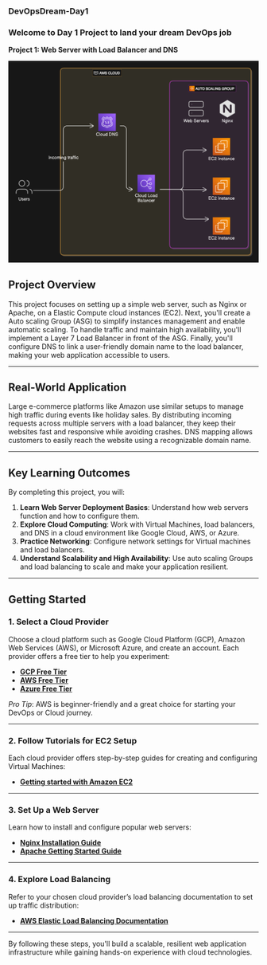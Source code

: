 ### DevOpsDream-Day1
### Welcome to Day 1 Project to land your dream DevOps job

**Project 1:  Web Server with Load Balancer and DNS**

![Day-1](asset/day-1.png)

## Project Overview  
This project focuses on setting up a simple web server, such as Nginx or Apache, on a Elastic Compute cloud instances (EC2). Next, you'll create a Auto scaling Group (ASG) to simplify instances management and enable automatic scaling. To handle traffic and maintain high availability, you'll implement a Layer 7 Load Balancer in front of the ASG. Finally, you'll configure DNS to link a user-friendly domain name to the load balancer, making your web application accessible to users.

---

## Real-World Application  
Large e-commerce platforms like Amazon use similar setups to manage high traffic during events like holiday sales. By distributing incoming requests across multiple servers with a load balancer, they keep their websites fast and responsive while avoiding crashes. DNS mapping allows customers to easily reach the website using a recognizable domain name.

---

## Key Learning Outcomes  
By completing this project, you will:

1. **Learn Web Server Deployment Basics**: Understand how web servers function and how to configure them.  
2. **Explore Cloud Computing**: Work with Virtual Machines, load balancers, and DNS in a cloud environment like Google Cloud, AWS, or Azure.  
3. **Practice Networking**: Configure network settings for Virtual machines and load balancers.  
4. **Understand Scalability and High Availability**: Use auto scaling Groups and load balancing to scale and make your application resilient.  

---

## Getting Started  

### 1. **Select a Cloud Provider**  
Choose a cloud platform such as Google Cloud Platform (GCP), Amazon Web Services (AWS), or Microsoft Azure, and create an account. Each provider offers a free tier to help you experiment:  
- **[GCP Free Tier](https://cloud.google.com/free)**  
- **[AWS Free Tier](https://aws.amazon.com/free/)**  
- **[Azure Free Tier](https://azure.microsoft.com/en-us/free/)**  

*Pro Tip*: AWS is beginner-friendly and a great choice for starting your DevOps or Cloud journey.  

---

### 2. **Follow Tutorials for EC2 Setup**  
Each cloud provider offers step-by-step guides for creating and configuring Virtual Machines:  
- **[Getting started with Amazon EC2](https://docs.aws.amazon.com/AWSEC2/latest/UserGuide/EC2_GetStarted.html)**  

---

### 3. **Set Up a Web Server**  
Learn how to install and configure popular web servers:  
- **[Nginx Installation Guide](https://www.nginx.com/resources/wiki/start/topics/tutorials/install/)**  
- **[Apache Getting Started Guide](https://httpd.apache.org/docs/2.4/getting-started.html)**  

---

### 4. **Explore Load Balancing**  
Refer to your chosen cloud provider’s load balancing documentation to set up traffic distribution:  
- **[AWS Elastic Load Balancing Documentation](https://docs.aws.amazon.com/elasticloadbalancing/latest/userguide/what-is-load-balancing.html)**  

---

By following these steps, you'll build a scalable, resilient web application infrastructure while gaining hands-on experience with cloud technologies.
